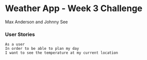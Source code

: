 # Weather App - Week 3 Challenge

Max Anderson and Johnny See

### User Stories

```
As a user
In order to be able to plan my day
I want to see the temperature at my current location
```
